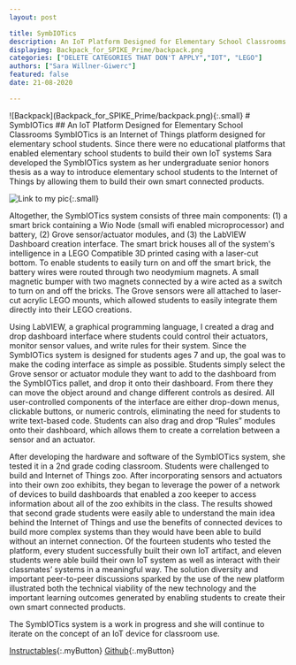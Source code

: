 ```yaml
---
layout: post

title: SymbIOTics
description: An IoT Platform Designed for Elementary School Classrooms
displayimg: Backpack_for_SPIKE_Prime/backpack.png
categories: ["DELETE CATEGORIES THAT DON'T APPLY","IOT", "LEGO"]
authors: ["Sara Willner-Giwerc"]
featured: false
date: 21-08-2020

---
```



<!--IMAGE_TEXT_OVERLAY creates a image with a text box over it--------------------->
<div class="image_text_overlay" markdown="1">
![Backpack](Backpack_for_SPIKE_Prime/backpack.png){:.small}
# SymbIOTics
##  An IoT Platform Designed for Elementary School Classrooms
SymbIOTics is an Internet of Things platform designed for elementary school students. Since there were no educational platforms that enabled elementary school students to build their own IoT systems Sara developed the SymbIOTics system as her undergraduate senior honors thesis as a way to introduce elementary school students to the Internet of Things by allowing them to build their own smart connected products.
</div>

<!--document creates a grid of documentss--------------------->
<div class="free_write" markdown="1">



![Link to my pic](SymbIOTics/sym1){:.small}

Altogether, the SymbIOTics system consists of three main components: (1) a smart brick containing a Wio Node (small wifi enabled microprocessor) and battery, (2) Grove sensor/actuator modules, and (3) the LabVIEW Dashboard creation interface. The smart brick houses all of the system's intelligence in a LEGO Compatible 3D printed casing with a laser-cut bottom. To enable students to easily turn on and off the smart brick, the battery wires were routed through two neodymium magnets. A small magnetic bumper with two magnets connected by a wire acted as a switch to turn on and off the bricks. The Grove sensors were all attached to laser-cut acrylic LEGO mounts, which allowed students to easily integrate them directly into their LEGO creations.


Using LabVIEW, a graphical programming language, I created a drag and drop dashboard interface where students could control their actuators, monitor sensor values, and write rules for their system. Since the SymbIOTics system is designed for students ages 7 and up, the goal was to make the coding interface as simple as possible. Students simply select the Grove sensor or actuator module they want to add to the dashboard from the SymbIOTics pallet, and drop it onto their dashboard. From there they can move the object around and change different controls as desired. All user-controlled components of the interface are either drop-down menus, clickable buttons, or numeric controls, eliminating the need for students to write text-based code. Students can also drag and drop “Rules” modules onto their dashboard, which allows them to create a correlation between a sensor and an actuator.

After developing the hardware and software of the SymbIOTics system, she tested it in a 2nd grade coding classroom. Students were challenged to build and Internet of Things zoo. After incorporating sensors and actuators into their own zoo exhibits, they began to leverage the power of a network of devices to build dashboards that enabled a zoo keeper to access information about all of the zoo exhibits in the class. The results showed that second grade students were easily able to understand the main idea behind the Internet of Things and use the benefits of connected devices to build more complex systems than they would have been able to build without an internet connection. Of the fourteen students who tested the platform, every student successfully built their own IoT artifact, and eleven students were able build their own IoT system as well as interact with their classmates’ systems in a meaningful way. The solution diversity and important peer-to-peer discussions sparked by the use of the new platform illustrated both the technical viability of the new technology and the important learning outcomes generated by enabling students to create their own smart connected products.


The SymbIOTics system is a work in progress and she will continue to iterate on the concept of an IoT device for classroom use.


[Instructables](https://www.instructables.com/id/Backpack-1-OpenMV-Camera/){:.myButton}
[Github](https://github.com/ceeoinnovations/SPIKEPrimeBackpacks/tree/master/examples){:.myButton}




</div>
